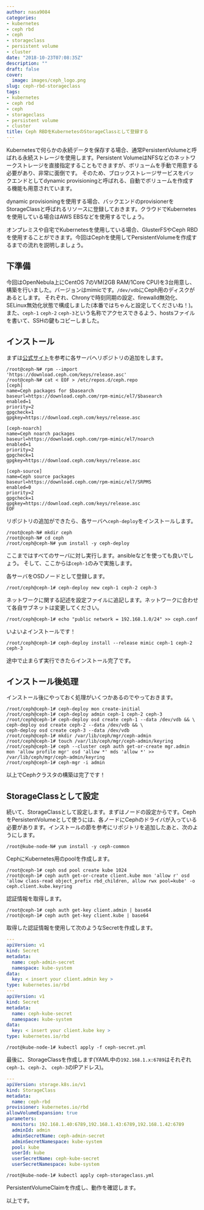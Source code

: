 ```yaml
---
author: nasa9084
categories:
- kubernetes
- ceph rbd
- ceph
- storageclass
- persistent volume
- cluster
date: "2018-10-23T07:08:35Z"
description: ""
draft: false
cover:
  image: images/ceph_logo.png
slug: ceph-rbd-storageclass
tags:
- kubernetes
- ceph rbd
- ceph
- storageclass
- persistent volume
- cluster
title: Ceph RBDをKubernetesのStorageClassとして登録する
---
```



Kubernetesで何らかの永続データを保存する場合、通常PersistentVolumeと呼ばれる永続ストレージを使用します。Persistent VolumeはNFSなどのネットワークストレージを直接指定することもできますが、ボリュームを手動で用意する必要があり、非常に面倒です。
そのため、ブロックストレージサービスをバックエンドとしてdynamic provisioningと呼ばれる、自動でボリュームを作成する機能も用意されています。

dynamic provisioningを使用する場合、バックエンドのprovisionerをStorageClassと呼ばれるリソースに登録しておきます。クラウドでKubernetesを使用している場合はAWS EBSなどを使用するでしょう。

オンプレミスや自宅でKubernetesを使用している場合、GlusterFSやCeph RBDを使用することができます。今回はCephを使用してPersistentVolumeを作成するまでの流れを説明しましょう。

## 下準備

今回はOpenNebula上にCentOS 7のVM(2GB RAM/1Core CPU)を3台用意し、構築を行いました。バージョンはmimicです。`/dev/vdb`にCeph用のディスクがあるとします。
それぞれ、Chronyで時刻同期の設定、firewalld無効化、SELinux無効化状態で構成しました(本番ではちゃんと設定してくださいね！)。
また、`ceph-1` `ceph-2` `ceph-3`という名称でアクセスできるよう、hostsファイルを書いて、SSHの鍵もコピーしました。

## インストール

まずは[公式サイト](http://docs.ceph.com/docs/mimic/install/get-packages/)を参考に各サーバへリポジトリの追加をします。

``` shell
/root@ceph-N# rpm --import 'https://download.ceph.com/keys/release.asc'
/root@ceph-N# cat < EOF > /etc/repos.d/ceph.repo
[ceph]
name=Ceph packages for $basearch
baseurl=https://download.ceph.com/rpm-mimic/el7/$basearch
enabled=1
priority=2
gpgcheck=1
gpgkey=https://download.ceph.com/keys/release.asc

[ceph-noarch]
name=Ceph noarch packages
baseurl=https://download.ceph.com/rpm-mimic/el7/noarch
enabled=1
priority=2
gpgcheck=1
gpgkey=https://download.ceph.com/keys/release.asc

[ceph-source]
name=Ceph source packages
baseurl=https://download.ceph.com/rpm-mimic/el7/SRPMS
enabled=0
priority=2
gpgcheck=1
gpgkey=https://download.ceph.com/keys/release.asc
EOF
```

リポジトリの追加ができたら、各サーバへ`ceph-deploy`をインストールします。

``` shell
/root@ceph-N# mkdir ceph
/root@ceph-N# cd ceph
/root/ceph@ceph-N# yum install -y ceph-deploy
```

ここまではすべてのサーバに対し実行します。ansibleなどを使っても良いでしょう。
そして、ここからは`ceph-1`のみで実施します。

各サーバをOSDノードとして登録します。

``` shell
/root/ceph@ceph-1# ceph-deploy new ceph-1 ceph-2 ceph-3
```

ネットワークに関する記述を設定ファイルに追記します。ネットワークに合わせて各自サブネットは変更してください。

``` shell
/root/ceph@ceph-1# echo "public network = 192.168.1.0/24" >> ceph.conf
```

いよいよインストールです！

```shell
/root/ceph@ceph-1# ceph-deploy install --release mimic ceph-1 ceph-2 ceph-3
```

途中で止まらず実行できたらインストール完了です。

## インストール後処理

インストール後にやっておく処理がいくつかあるのでやっておきます。

``` shell
/root/ceph@ceph-1# ceph-deploy mon create-initial
/root/ceph@ceph-1# ceph-deploy admin ceph-1 ceph-2 ceph-3
/root/ceph@ceph-1# ceph-deploy osd create ceph-1 --data /dev/vdb && \
ceph-deploy osd create ceph-2 --data /dev/vdb && \
ceph-deploy osd create ceph-3 --data /dev/vdb
/root/ceph@ceph-1# mkdir /var/lib/ceph/mgr/ceph-admin
/root/ceph@ceph-1# touch /var/lib/ceph/mgr/ceph-admin/keyring
/root/ceph@ceph-1# ceph --cluster ceph auth get-or-create mgr.admin mon 'allow profile mgr' osd 'allow *' mds 'allow *' >> /var/lib/ceph/mgr/ceph-admin/keyring
/root/ceph@ceph-1# ceph-mgr -i admin
```

以上でCephクラスタの構築は完了です！

## StorageClassとして設定

続いて、StorageClassとして設定します。まずはノードの設定からです。CephをPersistentVolumeとして使うには、各ノードにCephのドライバが入っている必要があります。インストールの節を参考にリポジトリを追加したあと、次のようにします。

``` shell
/root@kube-node-N# yum install -y ceph-common
```

CephにKubernetes用のpoolを作成します。

``` shell
/root@ceph-1# ceph osd pool create kube 1024
/root@ceph-1# ceph auth get-or-create client.kube mon 'allow r' osd 'allow class-read object_prefix rbd_children, allow rwx pool=kube' -o ceph.client.kube.keyring
```

認証情報を取得します。

``` shell
/root@ceph-1# ceph auth get-key client.admin | base64
/root@ceph-1# ceph auth get-key client.kube | base64
```

取得した認証情報を使用して次のようなSecretを作成します。

``` yaml
---
apiVersion: v1
kind: Secret
metadata:
  name: ceph-admin-secret
  namespace: kube-system
data:
  key: < insert your client.admin key >
type: kubernetes.io/rbd
---
apiVersion: v1
kind: Secret
metadata:
  name: ceph-kube-secret
  namespace: kube-system
data:
  key: < insert your client.kube key >
type: kubernetes.io/rbd
```

``` shell
/root@kube-node-1# kubectl apply -f ceph-secret.yml
```

最後に、StorageClassを作成します(YAML中の`192.168.1.x:6789`はそれぞれ`ceph-1`、`ceph-2`、 `ceph-3`のIPアドレス)。

```yaml
---
apiVersion: storage.k8s.io/v1
kind: StorageClass
metadata:
  name: ceph-rbd
provisioner: kubernetes.io/rbd
allowVolumeExpansion: true
parameters:
  monitors: 192.168.1.40:6789,192.168.1.43:6789,192.168.1.42:6789
  adminId: admin
  adminSecretName: ceph-admin-secret
  adminSecretNamespace: kube-system
  pool: kube
  userId: kube
  userSecretName: ceph-kube-secret
  userSecretNamespace: kube-system
```

``` shell
/root@kube-node-1# kubectl apply ceph-storageclass.yml
```

PersistentVolumeClaimを作成し、動作を確認します。

以上です。



